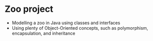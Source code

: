 # Zoo project

- Modelling a zoo in Java using classes and interfaces
- Using plenty of Object-Oriented concepts, such as polymorphism, encapsulation, and inheritance
